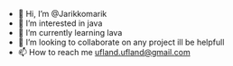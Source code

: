 - 👋 Hi, I’m @Jarikkomarik
- 👀 I’m interested in java
- 🌱 I’m currently learning lava
- 💞️ I’m looking to collaborate on any project ill be helpfull
- 📫 How to reach me ufland.ufland@gmail.com

<!---
Jarikkomarik/Jarikkomarik is a ✨ special ✨ repository because its `README.md` (this file) appears on your GitHub profile.
You can click the Preview link to take a look at your changes.
--->
